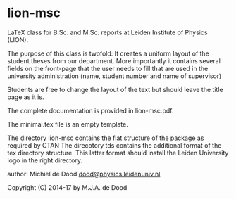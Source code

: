 # lion-msc
LaTeX class for B.Sc. and M.Sc. reports at Leiden Institute of Physics (LION).

The purpose of this class is twofold: It creates a uniform layout of the
student theses from our department. More importantly it contains several
fields on the front-page that the user needs to fill that are used in the
university administration (name, student number and name of supervisor)

Students are free to change the layout of the text but should leave the 
title page as it is.

The complete documentation is provided in lion-msc.pdf. 

The minimal.tex file is an empty template. 

The directory lion-msc contains the flat structure of the package as required by CTAN
The direcotory tds contains the additional format of the tex directory structure. This 
latter format should install the Leiden University logo in the right directory.

author: Michiel de Dood <dood@physics.leidenuniv.nl>

Copyright (C) 2014-17 by M.J.A. de Dood


